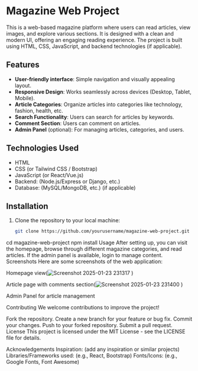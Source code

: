 # Magazine Web Project

This is a web-based magazine platform where users can read articles, view images, and explore various sections. It is designed with a clean and modern UI, offering an engaging reading experience. The project is built using HTML, CSS, JavaScript, and backend technologies (if applicable).

## Features
- **User-friendly interface**: Simple navigation and visually appealing layout.
- **Responsive Design**: Works seamlessly across devices (Desktop, Tablet, Mobile).
- **Article Categories**: Organize articles into categories like technology, fashion, health, etc.
- **Search Functionality**: Users can search for articles by keywords.
- **Comment Section**: Users can comment on articles.
- **Admin Panel** (optional): For managing articles, categories, and users.

## Technologies Used
- HTML
- CSS (or Tailwind CSS / Bootstrap)
- JavaScript (or React/Vue.js)
- Backend: (Node.js/Express or Django, etc.)
- Database: (MySQL/MongoDB, etc.) (if applicable)

## Installation

1. Clone the repository to your local machine:

   ```bash
   git clone https://github.com/yourusername/magazine-web-project.git
cd magazine-web-project
npm install
Usage
After setting up, you can visit the homepage, browse through different magazine categories, and read articles.
If the admin panel is available, login to manage content.
Screenshots
Here are some screenshots of the web application:

Homepage view(![Screenshot 2025-01-23 231317](https://github.com/user-attachments/assets/868ed564-1353-4d58-a3e6-e1417ad5e30c)
)

Article page with comments section(![Screenshot 2025-01-23 231400](https://github.com/user-attachments/assets/b5584a14-96ab-43af-b91d-248188f511f6)
)

Admin Panel for article management

Contributing
We welcome contributions to improve the project!

Fork the repository.
Create a new branch for your feature or bug fix.
Commit your changes.
Push to your forked repository.
Submit a pull request.
License
This project is licensed under the MIT License - see the LICENSE file for details.

Acknowledgements
Inspiration: (add any inspiration or similar projects)
Libraries/Frameworks used: (e.g., React, Bootstrap)
Fonts/Icons: (e.g., Google Fonts, Font Awesome)
